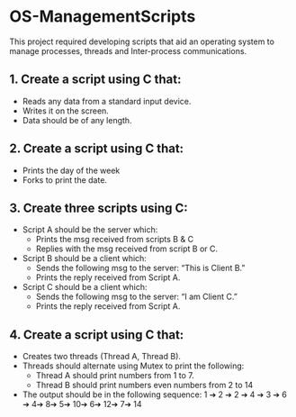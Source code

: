 # OS-ManagementScripts

This project required developing scripts that aid an operating system to manage processes, threads and Inter-process communications.

## 1. Create a script using C that:
- Reads any data from a standard input device.
- Writes it on the screen.
- Data should be of any length.

## 2. Create a script using C that:
- Prints the day of the week
- Forks to print the date.

## 3. Create three scripts using C:
- Script A should be the server which:
    - Prints the msg received from scripts B & C
    - Replies with the msg received from script B or C.
- Script B should be a client which:
    - Sends the following msg to the server: “This is Client B.”
    - Prints the reply received from Script A.
- Script C should be a client which:
    - Sends the following msg to the server: “I am Client C.”
    - Prints the reply received from Script A.

## 4. Create a script using C that:
- Creates two threads (Thread A, Thread B).
- Threads should alternate using Mutex to print the following:
    - Thread A should print numbers from 1 to 7.
    - Thread B should print numbers even numbers from 2 to 14
- The output should be in the following sequence:
1 ➔ 2 ➔ 2 ➔ 4 ➔ 3 ➔ 6 ➔ 4➔ 8➔ 5➔ 10➔ 6➔ 12➔ 7➔ 14

